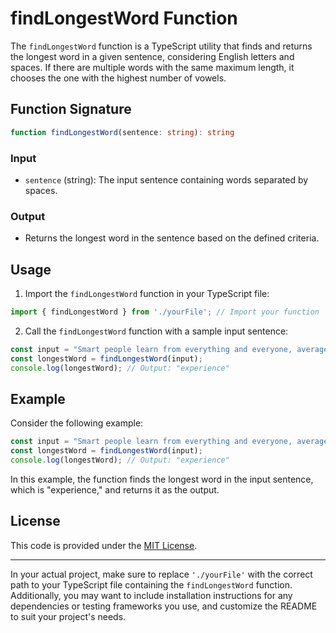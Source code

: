 
# findLongestWord Function

The `findLongestWord` function is a TypeScript utility that finds and returns the longest word in a given sentence, considering English letters and spaces. If there are multiple words with the same maximum length, it chooses the one with the highest number of vowels.

## Function Signature

```typescript
function findLongestWord(sentence: string): string
```

### Input

- `sentence` (string): The input sentence containing words separated by spaces.

### Output

- Returns the longest word in the sentence based on the defined criteria.

## Usage

1. Import the `findLongestWord` function in your TypeScript file:

```typescript
import { findLongestWord } from './yourFile'; // Import your function
```

2. Call the `findLongestWord` function with a sample input sentence:

```typescript
const input = "Smart people learn from everything and everyone, average people from their experience, stupid people already, have all the answers (Socrates)";
const longestWord = findLongestWord(input);
console.log(longestWord); // Output: "experience"
```

## Example

Consider the following example:

```typescript
const input = "Smart people learn from everything and everyone, average people from their experience, stupid people already, have all the answers (Socrates)";
const longestWord = findLongestWord(input);
console.log(longestWord); // Output: "experience"
```

In this example, the function finds the longest word in the input sentence, which is "experience," and returns it as the output.


## License

This code is provided under the [MIT License](LICENSE).

---

In your actual project, make sure to replace `'./yourFile'` with the correct path to your TypeScript file containing the `findLongestWord` function. Additionally, you may want to include installation instructions for any dependencies or testing frameworks you use, and customize the README to suit your project's needs.
